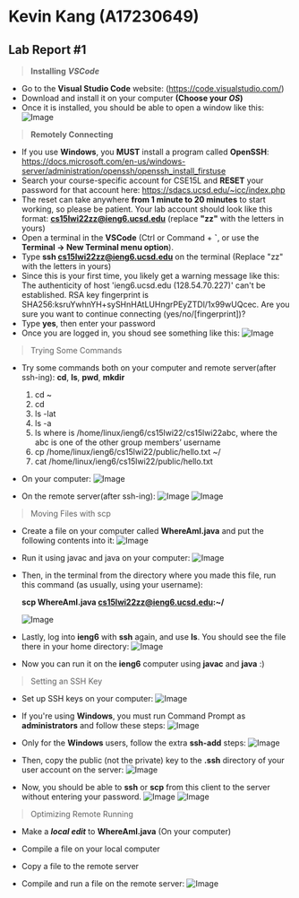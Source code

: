 **Kevin Kang (A17230649)**
==========================
**Lab Report #1**
--------------------------
> **Installing** ***VSCode***
* Go to the **Visual Studio Code** website: (https://code.visualstudio.com/)
* Download and install it on your computer **(Choose your *OS*)**
* Once it is installed, you should be able to open a window like this: 
![Image](1.jpg)

> **Remotely Connecting**
* If you use **Windows**, you **MUST** install a program called **OpenSSH**: https://docs.microsoft.com/en-us/windows-server/administration/openssh/openssh_install_firstuse
* Search your course-specific account for CSE15L and **RESET** your password for that account here: https://sdacs.ucsd.edu/~icc/index.php
* The reset can take anywhere **from 1 minute to 20 minutes** to start working, so please be patient. Your lab account should look like this format: **cs15lwi22zz@ieng6.ucsd.edu** (replace **"zz"** with the letters in yours)
* Open a terminal in the **VSCode** (Ctrl or Command + **`**, or use the **Terminal → New Terminal menu option**).
* Type **ssh cs15lwi22zz@ieng6.ucsd.edu** on the terminal (Replace "zz" with the letters in yours)
* Since this is your first time, you likely get a warning message like this: 
The authenticity of host 'ieng6.ucsd.edu (128.54.70.227)' can't be established.
RSA key fingerprint is SHA256:ksruYwhnYH+sySHnHAtLUHngrPEyZTDl/1x99wUQcec.
Are you sure you want to continue connecting (yes/no/[fingerprint])?
* Type **yes**, then enter your password
* Once you are logged in, you shoud see something like this:
![Image](2.jpg)

> Trying Some Commands
* Try some commands both on your computer and remote server(after ssh-ing): **cd**, **ls**, **pwd**, **mkdir**
  1. cd ~
  2. cd
  3. ls -lat
  4. ls -a
  5. ls <directory> where <directory> is /home/linux/ieng6/cs15lwi22/cs15lwi22abc, where the abc is one of the other group members’ username
  6. cp /home/linux/ieng6/cs15lwi22/public/hello.txt ~/
  7. cat /home/linux/ieng6/cs15lwi22/public/hello.txt
* On your computer:
![Image](3.jpg)

* On the remote server(after ssh-ing):
![Image](4.jpg)
![Image](5.jpg)

> Moving Files with scp
* Create a file on your computer called **WhereAmI.java** and put the following contents into it:
![Image](6.jpg)
  
* Run it using javac and java on your computer:
![Image](7.jpg)
  
* Then, in the terminal from the directory where you made this file, run this command (as usually, using your username): 

  **scp WhereAmI.java cs15lwi22zz@ieng6.ucsd.edu:~/**
  
  ![Image](8.jpg)

* Lastly, log into **ieng6** with **ssh** again, and use **ls**. You should see the file there in your home directory:
![Image](9.jpg)

* Now you can run it on the **ieng6** computer using **javac** and **java** :)  
>Setting an SSH Key
* Set up SSH keys on your computer:
![Image](10.jpg)
  
* If you're using **Windows**, you must run Command Prompt as **administrators** and follow these steps:
![Image](11.jpg)

* Only for the **Windows** users, follow the extra **ssh-add** steps:
![Image](12.jpg)
  
* Then, copy the public (not the private) key to the **.ssh** directory of your user account on the server:
![Image](13.jpg)

* Now, you should be able to **ssh** or **scp** from this client to the server without entering your password.
![Image](14.jpg)
![Image](15.jpg)

>Optimizing Remote Running
* Make a ***local edit*** to **WhereAmI.java** (On your computer)

* Compile a file on your local computer
* Copy a file to the remote server
* Compile and run a file on the remote server:
![Image](17.jpg)
